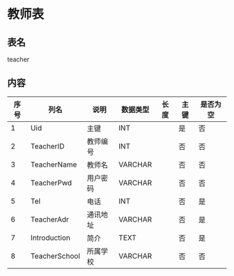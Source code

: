 # 教师表

## 表名

teacher

## 内容

| 序号 | 列名          | 说明     | 数据类型 | 长度 | 主键 | 是否为空 |
| ---- | ------------- | -------- | -------- | ---- | ---- | -------- |
| 1    | Uid           | 主键     | INT      |      | 是   | 否       |
| 2    | TeacherID     | 教师编号 | INT      |      | 否   | 否       |
| 3    | TeacherName   | 教师名   | VARCHAR  |      | 否   | 否       |
| 4    | TeacherPwd    | 用户密码 | VARCHAR  |      | 否   | 否       |
| 5    | Tel           | 电话     | INT      |      | 否   | 是       |
| 6    | TeacherAdr    | 通讯地址 | VARCHAR  |      | 否   | 是       |
| 7    | Introduction  | 简介     | TEXT     |      | 否   | 是       |
| 8    | TeacherSchool | 所属学校 | VARCHAR  |      | 否   | 否       |
